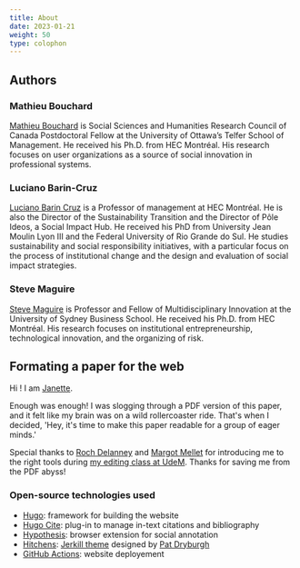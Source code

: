 ```yaml
---
title: About
date: 2023-01-21
weight: 50
type: colophon
---
```


## Authors

### Mathieu Bouchard

[Mathieu Bouchard](https://mathieubcd.com/) is Social Sciences and Humanities Research Council of Canada Postdoctoral Fellow at the University of Ottawa’s Telfer School of Management. He received his Ph.D. from HEC Montréal. His research focuses on user organizations as a source of social innovation in professional systems.

### Luciano Barin-Cruz

[Luciano Barin Cruz](luciano.barin-cruz@hec.ca) is a Professor of management at HEC Montréal. He is also the Director of the Sustainability Transition and the Director of Pôle Ideos, a Social Impact Hub. He received his PhD from University Jean Moulin Lyon III and the Federal University of Rio Grande do Sul. He studies sustainability and social responsibility initiatives, with a particular focus on the process of institutional change and the design and evaluation of social impact strategies.

### Steve Maguire

[Steve Maguire](steven.maguire@sydney.edu.au) is Professor and Fellow of Multidisciplinary Innovation at the University of Sydney Business School. He received his Ph.D. from HEC Montréal. His research focuses on institutional entrepreneurship, technological innovation, and the organizing of risk.

## Formating a paper for the web

Hi ! I am [Janette](https://www.linkedin.com/in/janette-mujica-59272a6a/).

Enough was enough! I was slogging through a PDF version of this paper, and it felt like my brain was on a wild rollercoaster ride. That's when I decided, 'Hey, it's time to make this paper readable for a group of eager minds.'

Special thanks to [Roch Delanney](https://ecrituresnumeriques.ca/fr/Equipe/Roch-Delannay) and [Margot Mellet](https://ecrituresnumeriques.ca/fr/Equipe/Margot-Mellet/) for introducing me to the right tools during [my editing class at UdeM](https://admission.umontreal.ca/cours-et-horaires/cours/hnu-6051/). Thanks for saving me from the PDF abyss!

### Open-source technologies used

- [Hugo](https://gohugo.io/): framework for building the website
- [Hugo Cite](https://labs.loupbrun.ca/hugo-cite/): plug-in to manage in-text citations and bibliography
- [Hypothesis](https://web.hypothes.is/): browser extension for social annotation
- [Hitchens](https://github.com/patdryburgh/hitchens): [Jerkill theme](http://jekyllrb.com/) designed by [Pat Dryburgh](https://patdryburgh.com/)
- [GitHub Actions](https://docs.github.com/en/actions): website deployement
